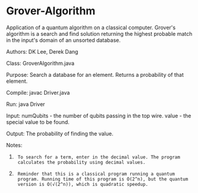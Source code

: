 # Grover-Algorithm
Application of a quantum algorithm on a classical computer. Grover's algorithm is a search and find solution returning the highest probable match in the input's domain of an unsorted database.

Authors:	DK Lee, Derek Dang

Class: 		GroverAlgorithm.java

Purpose:	Search a database for an element. Returns a probability of that element.

Compile:	javac Driver.java

Run:		java Driver	

Input:		numQubits - the number of qubits passing in the top wire.
		    value - the special value to be found.

Output:         The probability of finding the value.

Notes:

1)      To search for a term, enter in the decimal value. The program
        calculates the probability using decimal values.

2)      Reminder that this is a classical program running a quantum
        program. Running time of this program is O(2^n), but the quantum
        version is O(√(2^n)), which is quadratic speedup.
